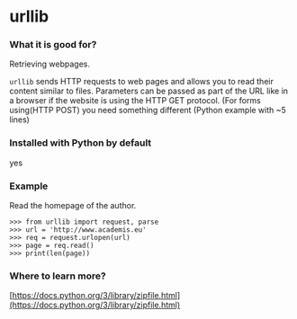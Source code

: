 
# urllib

### What it is good for?

Retrieving webpages.

`urllib` sends HTTP requests to web pages and allows you to read their content similar to files. Parameters can be passed as part of the URL like in a browser if the website is using the HTTP GET protocol.
(For forms using(HTTP POST) you need something different (Python example with ~5 lines)

### Installed with Python by default

yes

### Example

Read the homepage of the author.

    >>> from urllib import request, parse
    >>> url = 'http://www.academis.eu'
    >>> req = request.urlopen(url)
    >>> page = req.read()
    >>> print(len(page))


### Where to learn more?

[https://docs.python.org/3/library/zipfile.html](https://docs.python.org/3/library/zipfile.html)
